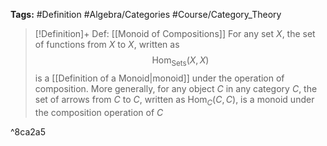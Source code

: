 **Tags:** #Definition #Algebra/Categories #Course/Category_Theory 

> [!Definition]+ Def: [[Monoid of Compositions]]
> For any set $X$, the set of functions from $X$ to $X$, written as
> $$\text{Hom}_\text{Sets}(X,X)$$
> is a [[Definition of a Monoid|monoid]] under the operation of composition. More generally, for any object $C$ in any category $C$, the set of arrows from $C$ to $C$, written as $\text{Hom}_{C}(C,C)$, is a monoid under the composition operation of $C$

^8ca2a5
